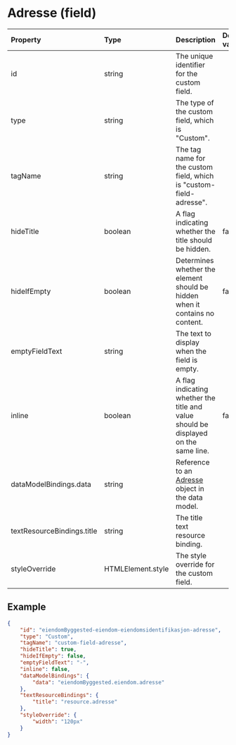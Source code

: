 # Adresse (field)

| Property                   | Type              | Description                                                                                | Default value |
| :------------------------- | :---------------- | :----------------------------------------------------------------------------------------- | :------------ |
| id                         | string            | The unique identifier for the custom field.                                                |               |
| type                       | string            | The type of the custom field, which is "Custom".                                           |               |
| tagName                    | string            | The tag name for the custom field, which is "custom-field-adresse".                        |               |
| hideTitle                  | boolean           | A flag indicating whether the title should be hidden.                                      | false         |
| hideIfEmpty                | boolean           | Determines whether the element should be hidden when it contains no content.               | false         |
| emptyFieldText             | string            | The text to display when the field is empty.                                               |               |
| inline                     | boolean           | A flag indicating whether the title and value should be displayed on the same line.        | false         |
| dataModelBindings.data     | string            | Reference to an [Adresse](../../classes/data-classes/Adresse.js) object in the data model. |               |
| textResourceBindings.title | string            | The title text resource binding.                                                           |               |
| styleOverride              | HTMLElement.style | The style override for the custom field.                                                   |               |

## Example

```json
{
    "id": "eiendomByggested-eiendom-eiendomsidentifikasjon-adresse",
    "type": "Custom",
    "tagName": "custom-field-adresse",
    "hideTitle": true,
    "hideIfEmpty": false,
    "emptyFieldText": "-",
    "inline": false,
    "dataModelBindings": {
        "data": "eiendomByggested.eiendom.adresse"
    },
    "textResourceBindings": {
        "title": "resource.adresse"
    },
    "styleOverride": {
        "width": "120px"
    }
}
```
